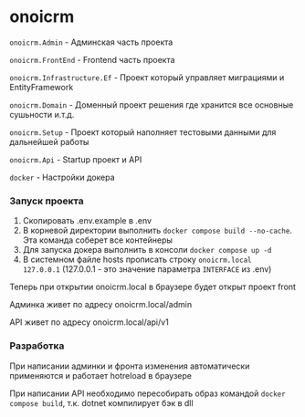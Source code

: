 # onoicrm

`onoicrm.Admin` - Админская часть проекта

`onoicrm.FrontEnd` - Frontend часть проекта 

`onoicrm.Infrastructure.Ef` - Проект который управляет миграциями и EntityFramework

`onoicrm.Domain` - Доменный проект решения где хранится все основные сушьности и.т.д. 

`onoicrm.Setup` - Проект который наполняет тестовыми данными для дальнейшей работы

`onoicrm.Api` - Startup проект и API

`docker` - Настройки докера

### Запуск проекта
1. Скопировать .env.example в .env
2. В корневой директории выполнить `docker compose build --no-cache`. Эта команда соберет все контейнеры
3. Для запуска докера выполнить в консоли `docker compose up -d`
4. В системном файле hosts прописать строку `onoicrm.local    127.0.0.1` (127.0.0.1 - это значение параметра `INTERFACE` из .env)

Теперь при открытии onoicrm.local в браузере будет открыт проект front 

Админка живет по адресу onoicrm.local/admin

API живет по адресу onoicrm.local/api/v1

### Разработка 
При написании админки и фронта изменения автоматически применяются и работает hotreload в браузере

При написании API необходимо пересобирать образ командой `docker compose build`, т.к. dotnet компилирует бэк в dll
